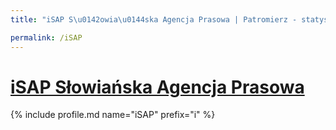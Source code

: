 ```yaml
---
title: "iSAP S\u0142owia\u0144ska Agencja Prasowa | Patromierz - statystyki Patronite.pl"

permalink: /iSAP
---
```


# [iSAP Słowiańska Agencja Prasowa](https://patronite.pl/iSAP)

{% include profile.md name="iSAP" prefix="i" %}
